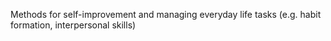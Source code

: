 Methods for self-improvement and managing everyday life tasks (e.g. habit formation, interpersonal skills)
